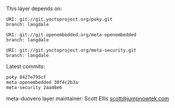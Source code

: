 This layer depends on:

    URI: git://git.yoctoproject.org/poky.git
    branch: langdale

    URI: git://git.openembedded.org/meta-openembedded
    branch: langdale

    URI: git://git.yoctoproject.org/meta-security.git
    branch: langdale

Latest commits:

    poky 8427e795cf
    meta-openembedded 30f4c2b3a
    meta-security 2aa48e6

meta-duovero layer maintainer: Scott Ellis <scott@jumpnowtek.com>
